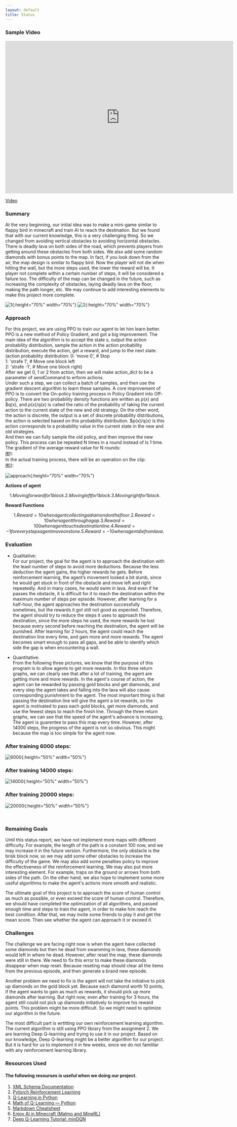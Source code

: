 ```yaml
---
layout: default
title: Status
---
```


### Sample Video

<iframe width="720" height="480" src="https://www.youtube.com/embed/gO7Sl99GDOo" frameborder="0" allow="accelerometer; autoplay; clipboard-write; encrypted-media; gyroscope; picture-in-picture" allowfullscreen></iframe>
<br />

[Video](https://www.youtube.com/watch?v=gO7Sl99GDOo)
<br>

### Summary

At the very beginning, our initial idea was to make a mini-game similar to flappy bird in minecraft and train AI to reach the destination. But we found that with our current knowledge, this is a very challenging thing. So we changed from avoiding vertical obstacles to avoiding horizontal obstacles. There is deadly lava on both sides of the road, which prevents players from getting around these obstacles from both sides. We also add some random diamonds with bonus points to the map. In fact, if you look down from the air, the map design is similar to flappy bird. Now the player will not die when hitting the wall, but the more steps used, the lower the reward will be. It player not complete within a certain number of steps, it will be considered a failure too. The difficulty of the map can be changed in the future, such as increasing the complexity of obstacles, laying deadly lava on the floor, making the path longer, etc. We may continue to add interesting elements to make this project more complete.

![1](1.png){:height="70%" width="70%"}
![2](2.png){:height="70%" width="70%"}



### Approach

For this project, we are using PPO to train our agent to let him learn better. PPO is a new method of Policy Gradient, and got a big improvement. The main idea of the algorithm is to accept the state s, output the action probability distribution, sample the action in the action probability distribution, execute the action, get a reward, and jump to the next state.  
(action probability distribution: 0: 'move 0',  # Stop  
                                  1: 'strafe 1',  # Move one block left  
                                  2: 'strafe -1',  # Move one block right)  
After we get 0, 1 or 2 from action, then we will make action_dict to be a parameter of sendCommand to erform actions.  
Under such a step, we can collect a batch of samples, and then use the gradient descent algorithm to learn these samples. A core improvement of PPO is to convert the On-policy training process in Policy Gradient into Off-policy. There are two probability density functions are written as $p(x)$ and $q(x), and $p(x)/q(x)$ is called the ratio of the probability of taking the current action to the current state of the new and old strategy. On the other word, the action is discrete, the output is a set of discrete probability distributions, the action is selected based on this probability distribution. $p(x)/q(x) is this action corresponds to a probability value in the current state in the new and old strategies.  
And then we can fully sample the old policy, and then improve the new policy. This process can be repeated N times in a round instead of Is 1 time. The gradient of the average reward value for N rounds:  
图1:  
In the actual training process, there will be an operation on the clip:  
图2:  


![approach](approach.png){:height="70%" width="70%"}

**Actions of agent**

```math
1. Moving forward for 1 block.
2. Moving left for 1 block.
3. Moving right for 1 block.
```
**Reward Functions**

```math
1. Reward = 10 when agent collecting a diamond on the floor.
2. Reward = 10 when agent through a gap.
3. Reward = 100 when agent touchs destination line.
4. Reward = -1 for every steps agent move on stone.
5. Reward = -10 when agent die from lava.
```

### Evaluation

* Qualitative:<br>
For our project, the goal for the agent is to approach the destination with the least number of steps to avoid more deductions. Because the less deduction the agent gains, the higher rewards he gets. Before reinforcement learning, the agent’s movement looked a bit dumb, since he would get stuck in front of the obstacle and move left and right repeatedly. And in many cases, he would swim in lava. And even if he passes the obstacle, it is difficult for it to reach the destination within the maximum number of steps per episode. However, after learning for a half-hour, the agent approaches the destination successfully sometimes, but the rewards it got still not good as expected. Therefore, the agent should try to reduce the steps it uses to approach the destination, since the more steps he used, the more rewards he lost because every second before reaching the destination, the agent will be punished. After learning for 2 hours, the agent could reach the destination line every time, and gain more and more rewards. The agent becomes smart enough to pass all gaps, and be able to identify which side the gap is when encountering a wall.<br>


* Quantitative:<br>
From the following three pictures, we know that the purpose of this program is to allow agents to get more rewards. In this three return graphs, we can clearly see that after a lot of training, the agent are getting more and more rewards. In the agent's course of action, the agent can be rewarded by passing gold blocks and get diamonds, and every step the agent takes and falling into the lava will also cause corresponding punishment to the agent. The most important thing is that passing the destination line will give the agent a lot rewards, so the agent is motivated to pass each gold blocks, get more diamonds, and use the fewest steps to reach the finish line. Through the three return graphs, we can see that the speed of the agent's advance is increasing, The agent is guarentee to pass this map every time. However, after 14000 steps, the progress of the agent is not so obvious. This might because the map is too simple for the agent now.<br>

### After training 6000 steps:
![6000](6000.png){:height="50%" width="50%"}
### After training 14000 steps:
![14000](14000.png){:height="50%" width="50%"}
### After training 20000 steps:
![20000](20000.png){:height="50%" width="50%"}


<br />

### Remaining Goals
Until this status report, we have not implement more maps with different difficulty. For example, the length of the path is a constant 100 now, and we may increase it in the future version. Furthermore, the only obstacle is the brisk block now, so we may add some other obstacles to increase the difficulty of the game. We may also add some penalties policy to improve the effectiveness of the reinforcement learning. We may also put more interesting element. For example, traps on the ground or arrows from both sides of the path. On the other hand, we also hope to implement some more useful algorithms to make the agent's actions more smooth and realistic.<br>

The ultimate goal of this project is to approach the score of human control as much as possible, or even exceed the score of human control. Therefore, we should have completed the optimization of all algorithms, and passed enough time and steps to train the agent, in order to make him reach the best condition. After that, we may invite some friends to play it and get the mean score. Then see whether the agent can approach it or exceed it.

### Challenges
The challenge we are facing right now is when the agent have collected some diamonds but then he dead from swamming in lava, these diamonds would left in where he dead. However, after reset the map, these diamonds were still in there. We need to fix this error to make these diamonds disappear when map reset. Because reseting map should clear all the items from the previous episode, and then generate a brand new episode.<br>  

Another problem we need to fix is the agent will not take the initiative to pick up diamonds on the gold block yet. Because each diamond worth 10 points, if the agent wants to gain as much as rewards, it should pick up more diamonds after learning. But right now, even after training for 3 hours, the agent still could not pick up diamonds initiatively to improve his reward points. This problem might be more difficult. So we might need to optimize our algorithm in the future.<br>  

The most difficult part is wrtitting our own reinforcement learning algorithm. The current algorithm is still using PPO library from the assignment 2. We are learning Deep Q-learning and trying to use it in our project. Based on our knowledge, Deep Q-learning might be a better algorithm for our project. But it is hard for us to implement it in few weeks, since we do not famililar with any reinforcement learning library.<br>


### Resources Used

#### The following resourses is useful when we doing our project.

1. [XML Schema Documentation](https://microsoft.github.io/malmo/0.21.0/Schemas/MissionHandlers.html)
2. [Pytorch Reinforcement Learning](https://github.com/bentrevett/pytorch-rl)
3. [Q-Learning in Python](https://www.geeksforgeeks.org/q-learning-in-python/)
4. [Math of Q-Learning — Python](https://towardsdatascience.com/math-of-q-learning-python-code-5dcbdc49b6f6)
5. [Markdown Cheatsheet](https://github.com/adam-p/markdown-here/wiki/Markdown-Cheatsheet)
6. [Enjoy AI in Minecraft (Malmo and MineRL)](https://tsmatz.wordpress.com/2020/07/09/minerl-and-malmo-reinforcement-learning-in-minecraft/)
7. [Deep Q-Learning Tutorial: minDQN](https://towardsdatascience.com/deep-q-learning-tutorial-mindqn-2a4c855abffc)


